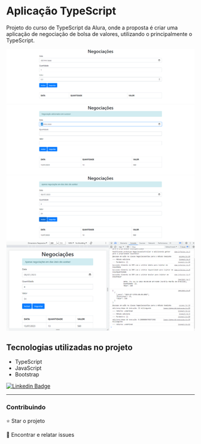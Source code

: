 # Aplicação TypeScript

Projeto do curso de TypeScript da Alura, onde a proposta é criar uma aplicação de negociação de bolsa de valores, utilizando o principalmente o TypeScript.

<img src="./github/1_main.png">
<img src="./github/2_main.png">
<img src="./github/3_validacao.png">
<img src="./github/4_console.png">

## Tecnologias utilizadas no projeto
* TypeScript
* JavaScript
* Bootstrap


[![Linkedin Badge](https://img.shields.io/badge/-JeanCarlo-blue?style=flat-square&logo=Linkedin&logoColor=white&link=https://www.linkedin.com/in/jeancarlotorre619b/)](https://www.linkedin.com/in/jeancarlotorre619b/)

<hr>
<h3>Contribuindo</h3>


⭐️ Star o projeto

🐛 Encontrar e relatar issues